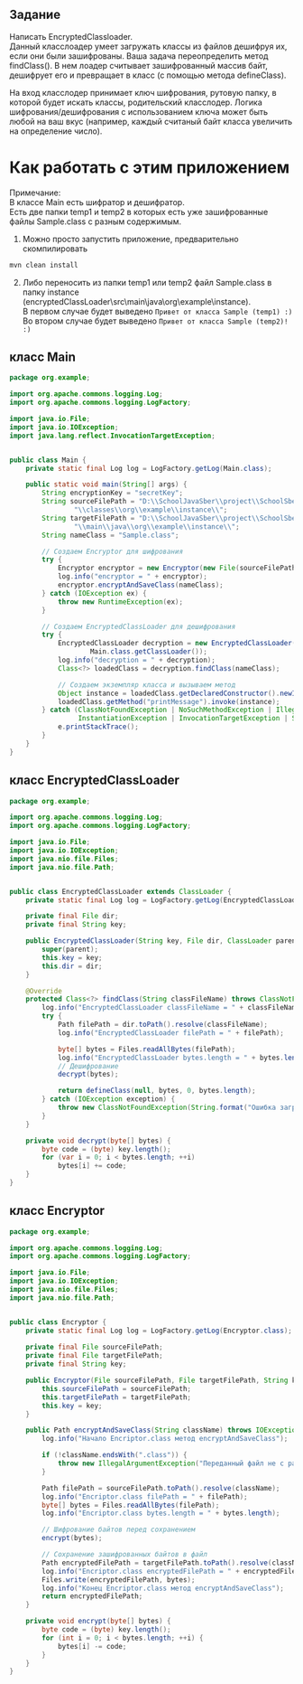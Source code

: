 ## Задание
Написать EncryptedClassloader.  
Данный класслоадер умеет загружать классы из файлов дешифруя их, если они были зашифрованы. Ваша задача 
переопределить метод findClass(). В нем лоадер считывает зашифрованный массив байт, дешифрует его и превращает в 
класс (с помощью метода defineClass).  

На вход класслодер принимает ключ шифрования, рутовую папку, в которой будет искать классы, родительский класслодер. 
Логика шифрования/дешифрования с использованием ключа может быть любой на ваш вкус (например, каждый считаный байт 
класса увеличить на определение число).  

# Как работать с этим приложением
Примечание:  
В классе Main есть шифратор и дешифратор.  
Есть две папки temp1 и temp2 в которых есть уже зашифрованные файлы Sample.class с разным содержимым.

1. Можно просто запустить приложение, предварительно скомпилировать  
```bash
mvn clean install
```

2. Либо переносить из папки temp1 или temp2 файл Sample.class в папку instance
   (encryptedClassLoader\src\main\java\org\example\instance).  
   В первом случае будет выведено
   ```Привет от класса Sample (temp1) :)```  
   Во втором случае будет выведено
   ```Привет от класса Sample (temp2)! :)```

## класс Main
```java
package org.example;

import org.apache.commons.logging.Log;
import org.apache.commons.logging.LogFactory;

import java.io.File;
import java.io.IOException;
import java.lang.reflect.InvocationTargetException;


public class Main {
    private static final Log log = LogFactory.getLog(Main.class);

    public static void main(String[] args) {
        String encryptionKey = "secretKey";
        String sourceFilePath = "D:\\SchoolJavaSber\\project\\SchoolSber16\\Lesson7\\encryptedClassLoader\\target" +
                "\\classes\\org\\example\\instance\\";
        String targetFilePath = "D:\\SchoolJavaSber\\project\\SchoolSber16\\Lesson7\\encryptedClassLoader\\src" +
                "\\main\\java\\org\\example\\instance\\";
        String nameClass = "Sample.class";

        // Создаем Encryptor для шифрования
        try {
            Encryptor encryptor = new Encryptor(new File(sourceFilePath), new File(targetFilePath), encryptionKey);
            log.info("encryptor = " + encryptor);
            encryptor.encryptAndSaveClass(nameClass);
        } catch (IOException ex) {
            throw new RuntimeException(ex);
        }

        // Создаем EncryptedClassLoader для дешифрования
        try {
            EncryptedClassLoader decryption = new EncryptedClassLoader(encryptionKey, new File(targetFilePath),
                    Main.class.getClassLoader());
            log.info("decryption = " + decryption);
            Class<?> loadedClass = decryption.findClass(nameClass);

            // Создаем экземпляр класса и вызываем метод
            Object instance = loadedClass.getDeclaredConstructor().newInstance();
            loadedClass.getMethod("printMessage").invoke(instance);
        } catch (ClassNotFoundException | NoSuchMethodException | IllegalAccessException |
                 InstantiationException | InvocationTargetException | SecurityException e) {
            e.printStackTrace();
        }
    }
}
```

## класс EncryptedClassLoader
```java
package org.example;

import org.apache.commons.logging.Log;
import org.apache.commons.logging.LogFactory;

import java.io.File;
import java.io.IOException;
import java.nio.file.Files;
import java.nio.file.Path;


public class EncryptedClassLoader extends ClassLoader {
    private static final Log log = LogFactory.getLog(EncryptedClassLoader.class);

    private final File dir;
    private final String key;

    public EncryptedClassLoader(String key, File dir, ClassLoader parent) {
        super(parent);
        this.key = key;
        this.dir = dir;
    }

    @Override
    protected Class<?> findClass(String classFileName) throws ClassNotFoundException {
        log.info("EncryptedClassLoader classFileName = " + classFileName);
        try {
            Path filePath = dir.toPath().resolve(classFileName);
            log.info("EncryptedClassLoader filePath = " + filePath);

            byte[] bytes = Files.readAllBytes(filePath);
            log.info("EncryptedClassLoader bytes.length = " + bytes.length);
            // Дешифрование
            decrypt(bytes);

            return defineClass(null, bytes, 0, bytes.length);
        } catch (IOException exception) {
            throw new ClassNotFoundException(String.format("Ошибка загрузки класса: %s", classFileName), exception);
        }
    }

    private void decrypt(byte[] bytes) {
        byte code = (byte) key.length();
        for (var i = 0; i < bytes.length; ++i)
            bytes[i] += code;
    }
}
```

## класс Encryptor
```java
package org.example;

import org.apache.commons.logging.Log;
import org.apache.commons.logging.LogFactory;

import java.io.File;
import java.io.IOException;
import java.nio.file.Files;
import java.nio.file.Path;


public class Encryptor {
    private static final Log log = LogFactory.getLog(Encryptor.class);
    
    private final File sourceFilePath;
    private final File targetFilePath;
    private final String key;

    public Encryptor(File sourceFilePath, File targetFilePath, String key) {
        this.sourceFilePath = sourceFilePath;
        this.targetFilePath = targetFilePath;
        this.key = key;
    }

    public Path encryptAndSaveClass(String className) throws IOException {
        log.info("Начало Encriptor.class метод encryptAndSaveClass");

        if (!className.endsWith(".class")) {
            throw new IllegalArgumentException("Переданный файл не с расширением ***.class!");
        }

        Path filePath = sourceFilePath.toPath().resolve(className);
        log.info("Encriptor.class filePath = " + filePath);
        byte[] bytes = Files.readAllBytes(filePath);
        log.info("Encriptor.class bytes.length = " + bytes.length);

        // Шифрование байтов перед сохранением
        encrypt(bytes);

        // Сохранение зашифрованных байтов в файл
        Path encryptedFilePath = targetFilePath.toPath().resolve(className);
        log.info("Encriptor.class encryptedFilePath = " + encryptedFilePath);
        Files.write(encryptedFilePath, bytes);
        log.info("Конец Encriptor.class метод encryptAndSaveClass");
        return encryptedFilePath;
    }

    private void encrypt(byte[] bytes) {
        byte code = (byte) key.length();
        for (int i = 0; i < bytes.length; ++i) {
            bytes[i] -= code;
        }
    }
}
```